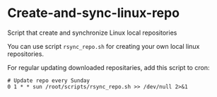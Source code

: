 # Create-and-sync-linux-repo
Script that create and synchronize Linux local repositories

You can use script `rsync_repo.sh` for creating your own local linux repositories.

For regular updating downloaded repositaries, add this script to cron:
```
# Update repo every Sunday
0 1 * * sun /root/scripts/rsync_repo.sh >> /dev/null 2>&1
```
